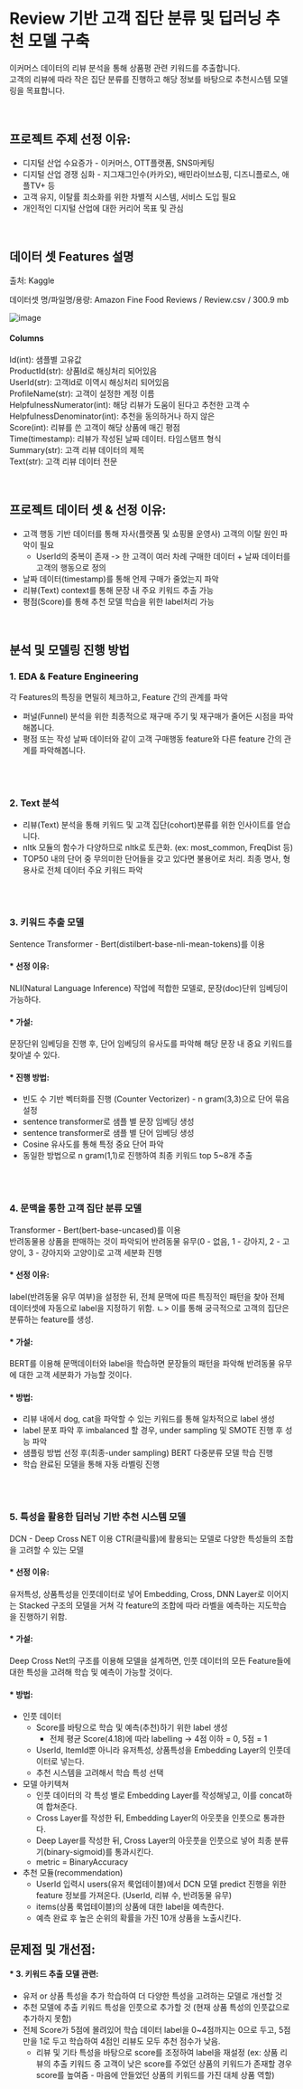# Review 기반 고객 집단 분류 및 딥러닝 추천 모델 구축
  
이커머스 데이터의 리뷰 분석을 통해 상품평 관련 키워드를 추출합니다.  
고객의 리뷰에 따라 작은 집단 분류를 진행하고 해당 정보를 바탕으로 추천시스템 모델링을 목표합니다.

<br>

## 프로젝트 주제 선정 이유:

* 디지털 산업 수요증가 - 이커머스, OTT플랫폼, SNS마케팅 
* 디지털 산업 경쟁 심화 - 지그재그인수(카카오), 배민라이브쇼핑, 디즈니플로스, 애플TV+ 등 
* 고객 유지, 이탈률 최소화를 위한 차별적 시스템, 서비스 도입 필요
* 개인적인 디지털 산업에 대한 커리어 목표 및 관심

<br>

## 데이터 셋 Features 설명

출처: Kaggle  

데이터셋 명/파일명/용량: Amazon Fine Food Reviews / Review.csv / 300.9 mb  

![image](https://user-images.githubusercontent.com/84971151/155144787-0dffd5e2-7a2f-4411-833c-56ccb946d9ce.png)  

#### Columns

Id(int): 샘플별 고유값  
ProductId(str): 상품Id로 해싱처리 되어있음  
UserId(str): 고객Id로 이역시 해싱처리 되어있음  
ProfileName(str): 고객이 설정한 계정 이름  
HelpfulnessNumerator(int): 해당 리뷰가 도움이 된다고 추천한 고객 수  
HelpfulnessDenominator(int): 추천을 동의하거나 하지 않은   
Score(int): 리뷰를 쓴 고객이 해당 상품에 매긴 평점  
Time(timestamp): 리뷰가 작성된 날짜 데이터. 타임스탬프 형식  
Summary(str): 고객 리뷰 데이터의 제목  
Text(str): 고객 리뷰 데이터 전문  

<br>

## 프로젝트 데이터 셋 & 선정 이유:

* 고객 행동 기반 데이터를 통해 자사(플랫폼 및 쇼핑몰 운영사) 고객의 이탈 원인 파악이 필요  
  * UserId의 중복이 존재 -> 한 고객이 여러 차례 구매한 데이터 + 날짜 데이터를 고객의 행동으로 정의
* 날짜 데이터(timestamp)를 통해 언제 구매가 줄었는지 파악
* 리뷰(Text) context를 통해 문장 내 주요 키워드 추출 가능
* 평점(Score)를 통해 추천 모델 학습을 위한 label처리 가능

<br>

## 분석 및 모델링 진행 방법

### 1. EDA & Feature Engineering  
각 Features의 특징을 면밀히 체크하고, Feature 간의 관계를 파악  

* 퍼널(Funnel) 분석을 위한 최종적으로 재구매 주기 및 재구매가 줄어든 시점을 파악해봅니다.  
* 평점 또는 작성 날짜 데이터와 같이 고객 구매행동 feature와 다른 feature 간의 관계를 파악해봅니다.  

<br>

<br>

### 2. Text 분석

* 리뷰(Text) 분석을 통해 키워드 및 고객 집단(cohort)분류를 위한 인사이트를 얻습니다.
* nltk 모듈의 함수가 다양하므로 nltk로 토큰화. (ex: most_common, FreqDist 등)
* TOP50 내의 단어 중 무의미한 단어들을 갖고 있다면 불용어로 처리. 최종 명사, 형용사로 전체 데이터 주요 키워드 파악

<br>

<br>

### 3. 키워드 추출 모델
Sentence Transformer - Bert(distilbert-base-nli-mean-tokens)를 이용  

#### * 선정 이유:
NLI(Natural Language Inference) 작업에 적합한 모델로, 문장(doc)단위 임베딩이 가능하다.  

#### * 가설:
문장단위 임베딩을 진행 후, 단어 임베딩의 유사도를 파악해 해당 문장 내 중요 키워드를 찾아낼 수 있다.  

#### * 진행 방법:  
* 빈도 수 기반 벡터화를 진행 (Counter Vectorizer) - n gram(3,3)으로 단어 묶음 설정  
* sentence transformer로 샘플 별 문장 임베딩 생성  
* sentence transformer로 샘플 별 단어 임베딩 생성  
* Cosine 유사도를 통해 특정 중요 단어 파악  
* 동일한 방법으로 n gram(1,1)로 진행하여 최종 키워드 top 5~8개 추출    

<br>

<br>

### 4. 문맥을 통한 고객 집단 분류 모델
Transformer - Bert(bert-base-uncased)를 이용  
반려동물용 상품을 판매하는 것이 파악되어 반려동물 유무(0 - 없음, 1 - 강아지, 2 - 고양이, 3 - 강아지와 고양이)로 고객 세분화 진행  


#### * 선정 이유:
label(반려동물 유무 여부)을 설정한 뒤, 전체 문맥에 따른 특징적인 패턴을 찾아 전체 데이터셋에 자동으로 label을 지정하기 위함.
ㄴ> 이를 통해 궁극적으로 고객의 집단은 분류하는 feature를 생성.

#### * 가설:
BERT를 이용해 문맥데이터와 label을 학습하면 문장들의 패턴을 파악해 반려동물 유무에 대한 고객 세분화가 가능할 것이다.

#### * 방법:
* 리뷰 내에서 dog, cat을 파악할 수 있는 키워드를 통해 일차적으로 label 생성
* label 분포 파악 후 imbalanced 할 경우, under sampling 및 SMOTE 진행 후 성능 파악
* 샘플링 방법 선정 후(최종-under sampling) BERT 다중분류 모델 학습 진행
* 학습 완료된 모델을 통해 자동 라벨링 진행

<br>

<br>

### 5. 특성을 활용한 딥러닝 기반 추천 시스템 모델
DCN - Deep Cross NET 이용
CTR(클릭률)에 활용되는 모델로 다양한 특성들의 조합을 고려할 수 있는 모델


#### * 선정 이유:
유저특성, 상품특성을 인풋데이터로 넣어 Embedding, Cross, DNN Layer로 이어지는 Stacked 구조의 모델을 거쳐
각 feature의 조합에 따라 라벨을 예측하는 지도학습을 진행하기 위함.

#### * 가설:
Deep Cross Net의 구조를 이용해 모델을 설계하면, 인풋 데이터의 모든 Feature들에 대한 특성을 고려해 학습 및 예측이 가능할 것이다.

#### * 방법:
* 인풋 데이터
  * Score를 바탕으로 학습 및 예측(추천)하기 위한 label 생성
    * 전체 평균 Score(4.18)에 따라 labelling -> 4점 이하 = 0, 5점 = 1
  * UserId, ItemId뿐 아니라 유저특성, 상품특성을 Embedding Layer의 인풋데이터로 넣는다.
  * 추천 시스템을 고려해서 학습 특성 선택
* 모델 아키텍쳐
  * 인풋 데이터의 각 특성 별로 Embedding Layer를 작성해넣고, 이를 concat하여 합쳐준다.
  * Cross Layer를 작성한 뒤, Embedding Layer의 아웃풋을 인풋으로 통과한다.
  * Deep Layer를 작성한 뒤, Cross Layer의 아웃풋을 인풋으로 넣어 최종 분류기(binary-sigmoid)를 통과시킨다.
  * metric = BinaryAccuracy
* 추천 모듈(recommendation)
  * UserId 입력시 users(유저 룩업테이블)에서 DCN 모델 predict 진행을 위한 feature 정보를 가져온다. (UserId, 리뷰 수, 반려동물 유무)
  * items(상품 룩업테이블)의 상품에 대한 label을 예측한다.
  * 예측 완료 후 높은 순위의 확률을 가진 10개 상품을 노출시킨다.

## 문제점 및 개선점:
#### * 3. 키워드 추출 모델 관련:



  - 유저 or 상품 특성을 추가 학습하여 더 다양한 특성을 고려하는 모델로 개선할 것
  - 추천 모델에 추출 키워드 특성을 인풋으로 추가할 것 (현재 상품 특성의 인풋값으로 추가하지 못함)
  - 전체 Score가 5점에 몰려있어 학습 데이터 label을 0~4점까지는 0으로 두고, 5점 만을 1로 두고 학습하여 4점인 리뷰도 모두 추천 점수가 낮음.
      - 리뷰 및 기타 특성을 바탕으로 score를 조정하여 label을 재설정
      (ex: 상품 리뷰의 추출 키워드 중 고객이 낮은 score를 주었던 상품의 키워드가 존재할 경우 score를 높여줌 - 마음에 안들었던 상품의 키워드를 가진 대체 상품 역할)







